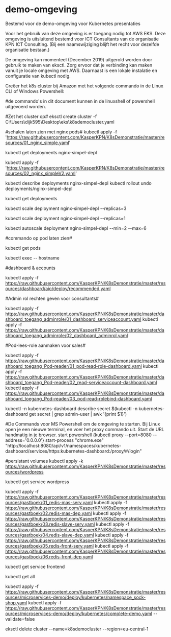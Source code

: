# demo-omgeving

Bestemd voor de demo-omgeving voor Kubernetes presentaties

Voor het gebruik van deze omgeving is er toegang nodig tot AWS EKS.
Deze omgeving is uitsluitend bestemd voor ICT Consultants van de organisatie KPN ICT Consulting. (Bij een naamswijziging blijft het recht voor dezelfde organisatie bestaan.)


De omgeving kan momenteel (December 2019) uitgerold worden door gebruik te maken van eksctl. Zorg ervoor dat je verbinding kan maken vanuit je locale omgeving met AWS.
Daarnaast is een lokale instalatie en configuratie van kubectl nodig. 

Creëer het k8s cluster bij Amazon met het volgende commando in de Linux CLI of Windows Powershell:

#de commando's in dit document kunnen in de linuxshell of powershell uitgevoerd worden.

#Zet het cluster op#
eksctl create cluster -f C:\Users\dijk595\Desktop\eks\k8sdemocluster.yaml

#schalen laten zien met nginx pods#
kubectl apply -f 'https://raw.githubusercontent.com/KasperKPN/K8sDemonstratie/master/resources/01_nginx_simple.yaml'

kubectl get deployments nginx-simpel-depl

kubectl apply -f 'https://raw.githubusercontent.com/KasperKPN/K8sDemonstratie/master/resources/02_nginx_simpleV2.yaml'

kubectl describe deployments nginx-simpel-depl
kubectl rollout undo deployments/nginx-simpel-depl


kubectl get deployments

kubectl scale deployment nginx-simpel-depl --replicas=3

kubectl scale deployment nginx-simpel-depl --replicas=1

kubectl autoscale deployment nginx-simpel-depl --min=2 --max=6


#commando op pod laten zien#

kubectl get pods

kubectl exec 
-- hostname

#dashboard & accounts

kubectl apply -f https://raw.githubusercontent.com/KasperKPN/K8sDemonstratie/master/resources/dashboard/aio/deploy/recommended.yaml


#Admin rol rechten geven voor consultants#

kubectl apply -f https://raw.githubusercontent.com/KasperKPN/K8sDemonstratie/master/dashboard_toegang_adminrole/01_dashboard_serviceaccount.yaml
kubectl apply -f https://raw.githubusercontent.com/KasperKPN/K8sDemonstratie/master/dashboard_toegang_adminrole/02_dashboard_adminrol.yaml

#Pod-lees-role aanmaken voor sales#

kubectl apply -f https://raw.githubusercontent.com/KasperKPN/K8sDemonstratie/master/dashboard_toegang_Pod-reader/01_pod-read-role-dashboard.yaml
kubectl apply -f https://raw.githubusercontent.com/KasperKPN/K8sDemonstratie/master/dashboard_toegang_Pod-reader/02_read-serviceaccount-dashboard.yaml
kubectl apply -f https://raw.githubusercontent.com/KasperKPN/K8sDemonstratie/master/dashboard_toegang_Pod-reader/03_pod-read-rolebind-dashboard.yaml


kubectl -n kubernetes-dashboard describe secret $(kubectl -n kubernetes-dashboard get secret | grep admin-user | awk '{print $1}')

#De Commands voor MS Powershell om de omgeving te starten.  Bij Linux open je een nieuwe terminal, en voer het proxy commando uit. Start de URL handmatig in je browser.
start powershell {kubectl proxy --port=8080 --address='0.0.0.0'}
start-process "chrome.exe" "http://localhost:8080/api/v1/namespaces/kubernetes-dashboard/services/https:kubernetes-dashboard:/proxy/#/login"

#persistant volumes
kubectl apply -k https://raw.githubusercontent.com/KasperKPN/K8sDemonstratie/master/resources/wordpress

kubectl get service wordpress


kubectl apply -f https://raw.githubusercontent.com/KasperKPN/K8sDemonstratie/master/resources/gastboek/01_redis-mas-serv.yaml
kubectl apply -f https://raw.githubusercontent.com/KasperKPN/K8sDemonstratie/master/resources/gastboek/02.redis-mas-dep.yaml
kubectl apply -f https://raw.githubusercontent.com/KasperKPN/K8sDemonstratie/master/resources/gastboek/03.redis-slave-serv.yaml
kubectl apply -f https://raw.githubusercontent.com/KasperKPN/K8sDemonstratie/master/resources/gastboek/04.redis-slave-dep.yaml
kubectl apply -f https://raw.githubusercontent.com/KasperKPN/K8sDemonstratie/master/resources/gastboek/05.redis-front-serv.yaml
kubectl apply -f https://raw.githubusercontent.com/KasperKPN/K8sDemonstratie/master/resources/gastboek/06.redis-front-dep.yaml




kubectl get service frontend

kubectl get all

kubectl apply -f  https://raw.githubusercontent.com/KasperKPN/K8sDemonstratie/master/resources/microservices-demo/deploy/kubernetes/namespace_sock-shop.yaml
kubectl apply -f  https://raw.githubusercontent.com/KasperKPN/K8sDemonstratie/master/resources/microservices-demo/deploy/kubernetes/complete-demo.yaml --validate=false

eksctl delete cluster --name=k8sdemocluster --region=eu-central-1
